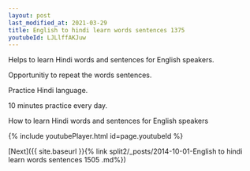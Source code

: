 ```yaml
---
layout: post
last_modified_at: 2021-03-29
title: English to hindi learn words sentences 1375 
youtubeId: LJLlffAKJuw
---
```

 
 
Helps to learn Hindi words and sentences for English speakers.

Opportunitiy to repeat the words sentences. 

Practice Hindi language. 
 
10 minutes practice every day. 
 
How to learn Hindi words and sentences for English speakers 
 
{% include youtubePlayer.html id=page.youtubeId %}
 
 
[Next]({{ site.baseurl }}{% link  split2/_posts/2014-10-01-English to hindi learn words sentences 1505 .md%})
 
